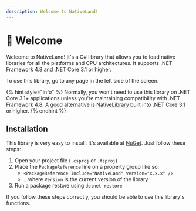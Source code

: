 ```yaml
---
description: Welcome to NativeLand!
---
```


# 👋 Welcome

Welcome to NativeLand! It's a C# library that allows you to load native libraries for all the platforms and CPU architectures. It supports .NET Framework 4.8 and .NET Core 3.1 or higher.

To use this library, go to any page in the left side of the screen.

{% hint style="info" %}
Normally, you won't need to use this library on .NET Core 3.1+ applications unless you're maintaining compatibility with .NET Framework 4.8. A good alternative is [NativeLibrary](https://learn.microsoft.com/en-us/dotnet/standard/native-interop/native-library-loading) built into .NET Core 3.1 or higher.
{% endhint %}

## Installation

This library is very easy to install. It's available at [NuGet](https://www.nuget.org/packages/SpecProbe/). Just follow these steps:

1. Open your project file (`.csproj` or `.fsproj`)
2. Place the `PackageReference` line on a property group like so:
   * `<PackageReference Include="NativeLand" Version="x.x.x" />`
   * ...where `Version` is the current version of the library
3. Run a package restore using `dotnet restore`

If you follow these steps correctly, you should be able to use this library's functions.

